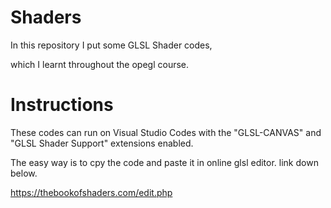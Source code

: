 # Shaders
 In this repository I put some GLSL Shader codes,
 
 which I learnt throughout the opegl course.


<h1><b>Instructions</b></h1>

These codes can run on Visual Studio Codes with the "GLSL-CANVAS" and "GLSL Shader Support" extensions enabled.

The easy way is to cpy the code and paste it in online glsl editor. link down below.

https://thebookofshaders.com/edit.php
